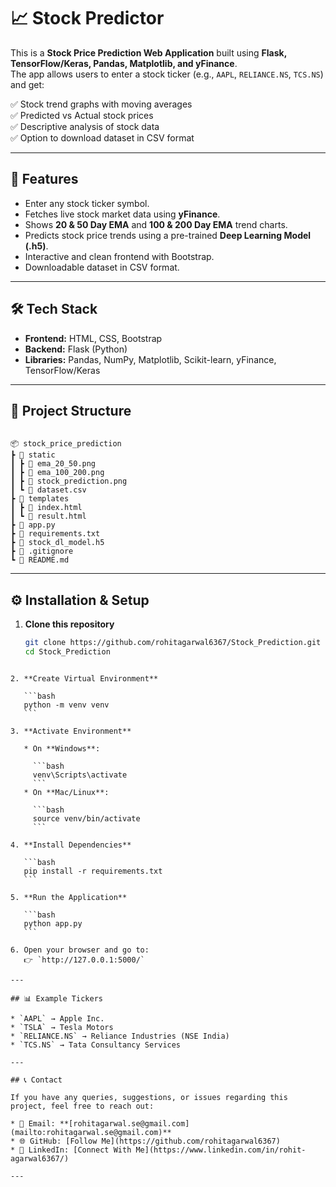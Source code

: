 # 📈 Stock Predictor  

This is a **Stock Price Prediction Web Application** built using **Flask, TensorFlow/Keras, Pandas, Matplotlib, and yFinance**.  
The app allows users to enter a stock ticker (e.g., `AAPL`, `RELIANCE.NS`, `TCS.NS`) and get:  

✅ Stock trend graphs with moving averages  
✅ Predicted vs Actual stock prices  
✅ Descriptive analysis of stock data  
✅ Option to download dataset in CSV format  

---

## 🚀 Features
- Enter any stock ticker symbol.
- Fetches live stock market data using **yFinance**.
- Shows **20 & 50 Day EMA** and **100 & 200 Day EMA** trend charts.
- Predicts stock price trends using a pre-trained **Deep Learning Model (.h5)**.
- Interactive and clean frontend with Bootstrap.
- Downloadable dataset in CSV format.

---

## 🛠️ Tech Stack
- **Frontend:** HTML, CSS, Bootstrap  
- **Backend:** Flask (Python)  
- **Libraries:** Pandas, NumPy, Matplotlib, Scikit-learn, yFinance, TensorFlow/Keras  

---

## 📂 Project Structure
```

📦 stock_price_prediction
┣ 📂 static
┃ ┣ 📜 ema_20_50.png
┃ ┣ 📜 ema_100_200.png
┃ ┣ 📜 stock_prediction.png
┃ ┗ 📜 dataset.csv
┣ 📂 templates
┃ ┣ 📜 index.html
┃ ┗ 📜 result.html
┣ 📜 app.py
┣ 📜 requirements.txt
┣ 📜 stock_dl_model.h5
┣ 📜 .gitignore
┗ 📜 README.md

````

---

## ⚙️ Installation & Setup

1. **Clone this repository**
   ```bash
   git clone https://github.com/rohitagarwal6367/Stock_Prediction.git
   cd Stock_Prediction
````

2. **Create Virtual Environment**

   ```bash
   python -m venv venv
   ```

3. **Activate Environment**

   * On **Windows**:

     ```bash
     venv\Scripts\activate
     ```
   * On **Mac/Linux**:

     ```bash
     source venv/bin/activate
     ```

4. **Install Dependencies**

   ```bash
   pip install -r requirements.txt
   ```

5. **Run the Application**

   ```bash
   python app.py
   ```

6. Open your browser and go to:
   👉 `http://127.0.0.1:5000/`

---

## 📊 Example Tickers

* `AAPL` → Apple Inc.
* `TSLA` → Tesla Motors
* `RELIANCE.NS` → Reliance Industries (NSE India)
* `TCS.NS` → Tata Consultancy Services

---

## 📞 Contact

If you have any queries, suggestions, or issues regarding this project, feel free to reach out:

* 📧 Email: **[rohitagarwal.se@gmail.com](mailto:rohitagarwal.se@gmail.com)**
* 🌐 GitHub: [Follow Me](https://github.com/rohitagarwal6367)
* 🔗 LinkedIn: [Connect With Me](https://www.linkedin.com/in/rohit-agarwal6367/)

---
